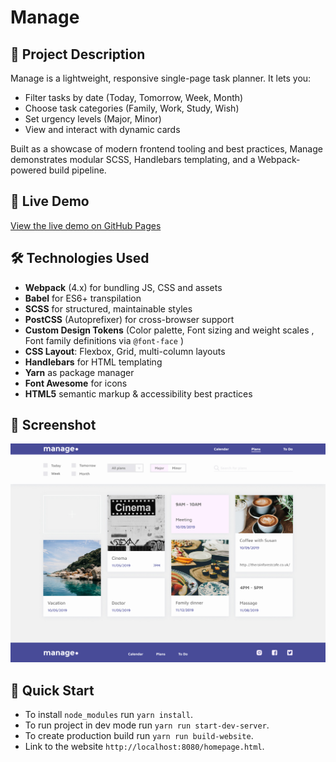 # Manage

## 🚀 Project Description

Manage is a lightweight, responsive single-page task planner. It lets you:
- Filter tasks by date (Today, Tomorrow, Week, Month)  
- Choose task categories (Family, Work, Study, Wish)  
- Set urgency levels (Major, Minor)  
- View and interact with dynamic cards  

Built as a showcase of modern frontend tooling and best practices, Manage demonstrates modular SCSS, Handlebars templating, and a Webpack-powered build pipeline.


## 🔗 Live Demo

[View the live demo on GitHub Pages](https://taracamary.github.io/manage-site/)


## 🛠️ Technologies Used

- **Webpack** (4.x) for bundling JS, CSS and assets  
- **Babel** for ES6+ transpilation  
- **SCSS** for structured, maintainable styles  
- **PostCSS** (Autoprefixer) for cross-browser support  
- **Custom Design Tokens** (Color palette, Font sizing and weight scales , Font family definitions via `@font-face` )  
- **CSS Layout**: Flexbox, Grid, multi-column layouts  
- **Handlebars** for HTML templating  
- **Yarn** as package manager  
- **Font Awesome** for icons  
- **HTML5** semantic markup & accessibility best practices


## 📸 Screenshot

![Manage Screenshot](assets/screenshot.jpg)


## 🚀 Quick Start

- To install `node_modules` run `yarn install`.
- To run project in dev mode run `yarn run start-dev-server`.
- To create production build run `yarn run build-website`.
- Link to the website `http://localhost:8080/homepage.html`.
